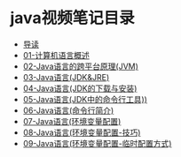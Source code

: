 # java视频笔记目录

* [导读](README.md)
* [01-计算机语言概述](book/01-计算机语言概述.md)
* [02-Java语言的跨平台原理(JVM)](book/02-Java语言的跨平台原理(JVM).md)
* [03-Java语言(JDK&JRE)](book/03-Java语言(JDK&JRE).md)
* [04-Java语言(JDK的下载与安装)](book/04-Java语言(JDK的下载与安装).md)
* [05-Java语言(JDK中的命令行工具))](book/05-Java语言(JDK中的命令行工具).md)
* [06-Java语言(命令行简介)](book/06-Java语言(命令行简介).md)
* [07-Java语言(环境变量配置)](book/07-Java语言(环境变量配置).md)
* [08-Java语言(环境变量配置-技巧)](book/08-Java语言(环境变量配置-技巧).md)
* [09-Java语言(环境变量配置-临时配置方式)](book/09-Java语言(环境变量配置-临时配置方式).md)
